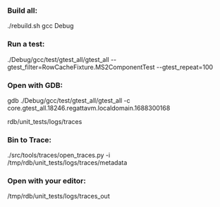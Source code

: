 
### Build all:
./rebuild.sh gcc Debug

### Run a test:
./Debug/gcc/test/gtest_all/gtest_all --gtest_filter=RowCacheFixture.MS2ComponentTest --gtest_repeat=100

### Open with GDB:
gdb ./Debug/gcc/test/gtest_all/gtest_all -c core.gtest_all.18246.regattavm.localdomain.1688300168

rdb/unit_tests/logs/traces

### Bin to Trace:
./src/tools/traces/open_traces.py -i /tmp/rdb/unit_tests/logs/traces/metadata

### Open with your editor:
/tmp/rdb/unit_tests/logs/traces_out 
